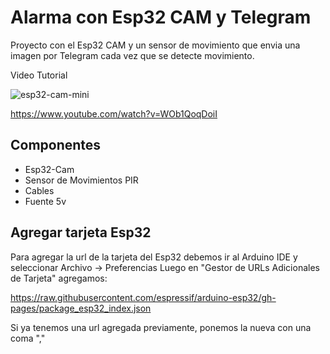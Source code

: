 # Alarma con Esp32 CAM y Telegram

Proyecto con el Esp32 CAM y un sensor de movimiento que envia una imagen por Telegram cada vez que se detecte movimiento.

Video Tutorial

![esp32-cam-mini](https://user-images.githubusercontent.com/85527788/181920327-aafce7b2-05f4-45f8-89be-bc5d7b7aab70.png)

https://www.youtube.com/watch?v=WOb1QoqDoiI

## Componentes

- Esp32-Cam
- Sensor de Movimientos PIR
- Cables
- Fuente 5v

## Agregar tarjeta Esp32

Para agregar la url de la tarjeta del Esp32 debemos ir al Arduino IDE y seleccionar Archivo -> Preferencias
Luego en "Gestor de URLs Adicionales de Tarjeta" agregamos:

https://raw.githubusercontent.com/espressif/arduino-esp32/gh-pages/package_esp32_index.json

Si ya tenemos una url agregada previamente, ponemos la nueva con una coma ","
